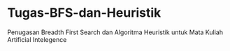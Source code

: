# Tugas-BFS-dan-Heuristik
Penugasan Breadth First Search dan Algoritma Heuristik untuk Mata Kuliah Artificial Intelegence
